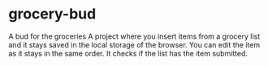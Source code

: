 # grocery-bud
A bud for the groceries 
A project where you insert items from a grocery list and it stays saved in the local storage of the browser.
You can edit the item as it stays in the same order.
It checks if the list has the item submitted.
